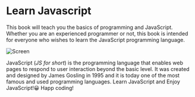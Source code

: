 Learn Javascript
======

This book will teach you the basics of programming and JavaScript. Whether you are an experienced programmer or not, this book is intended for everyone who wishes to learn the JavaScript programming language.

![Screen](./assets/intro.png)

JavaScript (*JS for short*) is the programming language that enables web pages to respond to user interaction beyond the basic level. It was created and designed by 
James Gosling in 1995 and it is today one of the most famous and used programming languages.
Learn JavaScript and Enjoy JavaScript!😀
Happ coding!

